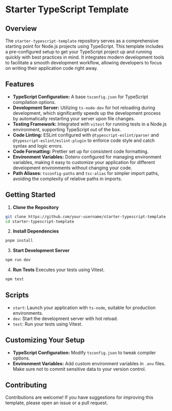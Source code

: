 # Starter TypeScript Template

## Overview

The `starter-typescript-template` repository serves as a comprehensive starting point for Node.js projects using TypeScript. This template includes a pre-configured setup to get your TypeScript project up and running quickly with best practices in mind. It integrates modern development tools to facilitate a smooth development workflow, allowing developers to focus on writing their application code right away.

## Features

- **TypeScript Configuration:** A base `tsconfig.json` for TypeScript compilation options.
- **Development Server:** Utilizing `ts-node-dev` for hot reloading during development, which significantly speeds up the development process by automatically restarting your server upon file changes.
- **Testing Framework:** Integrated with `vitest` for running tests in a Node.js environment, supporting TypeScript out of the box.
- **Code Linting:** ESLint configured with `@typescript-eslint/parser` and `@typescript-eslint/eslint-plugin` to enforce code style and catch syntax and logic errors.
- **Code Formatting:** Prettier set up for consistent code formatting.
- **Environment Variables:** Dotenv configured for managing environment variables, making it easy to customize your application for different development environments without changing your code.
- **Path Aliases:** `tsconfig-paths` and `tsc-alias` for simpler import paths, avoiding the complexity of relative paths in imports.

## Getting Started

1. **Clone the Repository**
```bash
git clone https://github.com/your-username/starter-typescript-template.git
cd starter-typescript-template
```

2. **Install Dependencies**
```bash
pnpm install
```

3. **Start Development Server**
```bash
npm run dev
```

4. **Run Tests** Executes your tests using Vitest.
```bash
npm test
```

## Scripts

- `start`: Launch your application with `ts-node`, suitable for production environments.
- `dev`: Start the development server with hot reload.
- `test`: Run your tests using Vitest.

## Customizing Your Setup

- **TypeScript Configuration:** Modify `tsconfig.json` to tweak compiler options.
- **Environment Variables:** Add custom environment variables in `.env` files. Make sure not to commit sensitive data to your version control.

## Contributing

Contributions are welcome! If you have suggestions for improving this template, please open an issue or a pull request.
